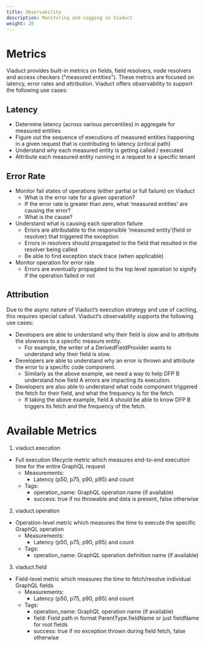```yaml
---
title: Observability
description: Monitoring and Logging in Viaduct
weight: 20
---
```


# Metrics

Viaduct provides built-in metrics on fields, field resolvers, node resolvers and access checkers ("measured entities"). These metrics are focused on latency, error rates and attribution. Viaduct offers observability to support the following use cases:

## Latency

* Determine latency (across various percentiles) in aggregate for measured entities
* Figure out the sequence of executions of measured entities happening in a given request that is contributing to latency (critical path)
* Understand why each measured entity is getting called / executed
* Attribute each measured entity running in a request to a specific tenant

## Error Rate

* Monitor fail states of operations (either partial or full failure) on Viaduct
  * What is the error rate for a given operation?
  * If the error rate is greater than zero, what ‘measured entities’ are causing the error?
  * What is the cause?
* Understand what is causing each operation failure
  * Errors are attributable to the responsible ‘measured entity’(field or resolver) that triggered the exception
  * Errors in resolvers should propagated to the field that resulted in the resolver being called
  * Be able to find exception stack trace (when applicable)
* Monitor operation for error rate
  * Errors are eventually propagated to the top level operation to signify if the operation failed or not

## Attribution

Due to the async nature of Viaduct’s execution strategy and use of caching, this requires special callout. Viaduct’s observability supports the following use cases:

* Developers are able to understand why their field is slow and to attribute the slowness to a specific measure entity.
  * For example, the writer of a DerivedFieldProvider wants to understand why their field is slow.
* Developers are able to understand why an error is thrown and attribute the error to a specific code component.
  * Similarly as the above example, we need a way to help DFP B understand how field A errors are impacting its execution.
* Developers are also able to understand what code component triggered the fetch for their field, and what the frequency is for the fetch.
  * If taking the above example, field A should be able to know DFP B triggers its fetch and the frequency of the fetch.

# Available Metrics

1. viaduct.execution
* Full execution lifecycle metric which measures end-to-end execution time for the entire GraphQL request
  * Measurements:
    * Latency (p50, p75, p90, p95) and count
  * Tags:
    * operation_name: GraphQL operation name (if available)
    * success: true if no throwable and data is present, false otherwise

2. viaduct.operation
* Operation-level metric which measures the time to execute the specific GraphQL operation
  * Measurements:
     * Latency (p50, p75, p90, p95) and count
  * Tags:
    * operation_name: GraphQL operation definition name (if available)

3. viaduct.field
* Field-level metric which measures the time to fetch/resolve individual GraphQL fields
  * Measurements:
    * Latency (p50, p75, p90, p95) and count
  * Tags:
    * operation_name: GraphQL operation name (if available)
    * field: Field path in format ParentType.fieldName or just fieldName for root fields
    * success: true if no exception thrown during field fetch, false otherwise
